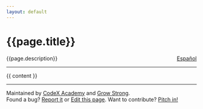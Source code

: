```yaml
---
layout: default
---
```

<h1>{{page.title}}</h1>
<span style="float: right; width: 200px; text-align: right;"><a id="spanish-link" href="#" style="display: hidden;">Español</a></span>

{{page.description}}

<p><hr/></p>

{{ content }}

<p><hr/></p>

<p>Maintained by <a href='https://codex.academy'>CodeX Academy</a> and <a href='https://growstrong.io'>Grow Strong</a>.<br/>
Found a bug? <a href='{{site.github.repository_url}}/issues}}'>Report it</a> or <a href="{{site.github.repository_url}}/blob/master/{{page.path}}">Edit this page</a>. Want to contribute? <a href="{{ link /contributing.md }}">Pitch in!</a></p>

<script>
setTimeout(()=> {
    const url = "{{site.url}}{{page.url}}";
    const es_url = url.replace(".html","-es.html");
    const link = document.getElementById("spanish-link");
    console.log("es_url", es_url);
    console.log("link", link);
    link.href = es_url;
    link.style.display = "inline";
}, 500);
</script>